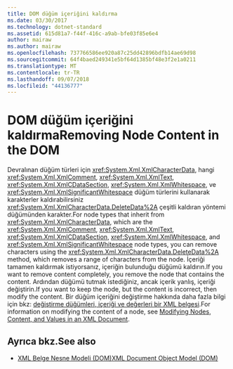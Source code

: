```yaml
---
title: DOM düğüm içeriğini kaldırma
ms.date: 03/30/2017
ms.technology: dotnet-standard
ms.assetid: 615d81a7-f44f-416c-a9ab-bfe03f85e6e4
author: mairaw
ms.author: mairaw
ms.openlocfilehash: 737766586ee920a87c25dd42896bdfb14ae69d98
ms.sourcegitcommit: 64f4baed249341e5bf64d1385bf48e3f2e1a0211
ms.translationtype: MT
ms.contentlocale: tr-TR
ms.lasthandoff: 09/07/2018
ms.locfileid: "44136777"
---
```

# <a name="removing-node-content-in-the-dom"></a><span data-ttu-id="a5e18-102">DOM düğüm içeriğini kaldırma</span><span class="sxs-lookup"><span data-stu-id="a5e18-102">Removing Node Content in the DOM</span></span>
<span data-ttu-id="a5e18-103">Devralınan düğüm türleri için <xref:System.Xml.XmlCharacterData>, hangi <xref:System.Xml.XmlComment>, <xref:System.Xml.XmlText>, <xref:System.Xml.XmlCDataSection>, <xref:System.Xml.XmlWhitespace>, ve <xref:System.Xml.XmlSignificantWhitespace> düğüm türlerini kullanarak karakterler kaldırabilirsiniz <xref:System.Xml.XmlCharacterData.DeleteData%2A> çeşitli kaldıran yöntemi düğümünden karakter.</span><span class="sxs-lookup"><span data-stu-id="a5e18-103">For node types that inherit from <xref:System.Xml.XmlCharacterData>, which are the <xref:System.Xml.XmlComment>, <xref:System.Xml.XmlText>, <xref:System.Xml.XmlCDataSection>, <xref:System.Xml.XmlWhitespace>, and <xref:System.Xml.XmlSignificantWhitespace> node types, you can remove characters using the <xref:System.Xml.XmlCharacterData.DeleteData%2A> method, which removes a range of characters from the node.</span></span> <span data-ttu-id="a5e18-104">İçeriği tamamen kaldırmak istiyorsanız, içeriğin bulunduğu düğümü kaldırın.</span><span class="sxs-lookup"><span data-stu-id="a5e18-104">If you want to remove content completely, you remove the node that contains the content.</span></span> <span data-ttu-id="a5e18-105">Ardından düğümü tutmak istediğiniz, ancak içerik yanlış, içeriği değiştirin.</span><span class="sxs-lookup"><span data-stu-id="a5e18-105">If you want to keep the node, but the content is incorrect, then modify the content.</span></span> <span data-ttu-id="a5e18-106">Bir düğüm içeriğini değiştirme hakkında daha fazla bilgi için bkz: [değiştirme düğümleri, içeriği ve değerleri bir XML belgesi](../../../../docs/standard/data/xml/modifying-nodes-content-and-values-in-an-xml-document.md).</span><span class="sxs-lookup"><span data-stu-id="a5e18-106">For information on modifying the content of a node, see [Modifying Nodes, Content, and Values in an XML Document](../../../../docs/standard/data/xml/modifying-nodes-content-and-values-in-an-xml-document.md).</span></span>  
  
## <a name="see-also"></a><span data-ttu-id="a5e18-107">Ayrıca bkz.</span><span class="sxs-lookup"><span data-stu-id="a5e18-107">See also</span></span>

- [<span data-ttu-id="a5e18-108">XML Belge Nesne Modeli (DOM)</span><span class="sxs-lookup"><span data-stu-id="a5e18-108">XML Document Object Model (DOM)</span></span>](../../../../docs/standard/data/xml/xml-document-object-model-dom.md)
